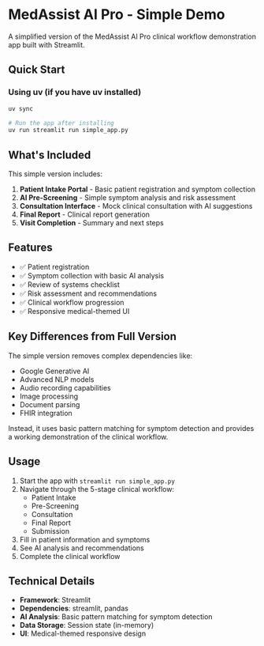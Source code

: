 # MedAssist AI Pro - Simple Demo

A simplified version of the MedAssist AI Pro clinical workflow demonstration app built with Streamlit.

## Quick Start

### Using uv (if you have uv installed)
```bash
uv sync 

# Run the app after installing
uv run streamlit run simple_app.py
```

## What's Included

This simple version includes:

1. **Patient Intake Portal** - Basic patient registration and symptom collection
2. **AI Pre-Screening** - Simple symptom analysis and risk assessment
3. **Consultation Interface** - Mock clinical consultation with AI suggestions
4. **Final Report** - Clinical report generation
5. **Visit Completion** - Summary and next steps

## Features

- ✅ Patient registration
- ✅ Symptom collection with basic AI analysis
- ✅ Review of systems checklist
- ✅ Risk assessment and recommendations
- ✅ Clinical workflow progression
- ✅ Responsive medical-themed UI

## Key Differences from Full Version

The simple version removes complex dependencies like:
- Google Generative AI
- Advanced NLP models
- Audio recording capabilities
- Image processing
- Document parsing
- FHIR integration

Instead, it uses basic pattern matching for symptom detection and provides a working demonstration of the clinical workflow.

## Usage

1. Start the app with `streamlit run simple_app.py`
2. Navigate through the 5-stage clinical workflow:
   - Patient Intake
   - Pre-Screening
   - Consultation
   - Final Report
   - Submission
3. Fill in patient information and symptoms
4. See AI analysis and recommendations
5. Complete the clinical workflow

## Technical Details

- **Framework**: Streamlit
- **Dependencies**: streamlit, pandas
- **AI Analysis**: Basic pattern matching for symptom detection
- **Data Storage**: Session state (in-memory)
- **UI**: Medical-themed responsive design
